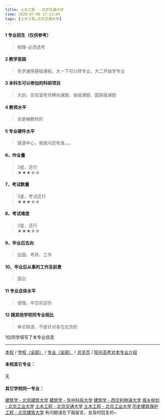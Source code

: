 ```yaml
---
title: 土木工程 - 北京交通大学
time: 2020-07-08 17:23:04
tags: [土木工程,北京交通大学]
---
```

#### 1 专业招生（仅供参考）  
> 物理-必须选考



#### 2 教学思路  
> 先学通用基础课程，大一下可以转专业，大二开始学专业



#### 3 本科生可以参加的科研项目  
>  大创、实验室老师横向课题、省级课题、国家级课题



#### 4 教师水平
> 全是编教材的



#### 5 专业硬件水平
> 隧道中心，我就问还有谁。。。



#### 6、作业量
> 3星，还行  
★★★☆☆



#### 7、考试数量  
> 3星，考试还行   
★★★☆☆



#### 8、考试难度  
> 3星，还行   
★★★☆☆



#### 9、毕业后去向  
> 出国、考研、工作



#### 10、毕业后从事的工作及前景  
> 国企



#### 11 专业总体水平 
> 很强，中交欢迎你



####  12 跟其他学校同专业相比 
> 单论铁道，不是针对各位北京的


 1位同学填写了本专业信息
***
[本校](https://univgo.github.io/2020/07/08/北京交通大学) / [学校（全部）](https://univgo.github.io/2020/07/09/学校汇总页) / [专业（全部）](https://univgo.github.io/2020/07/09/专业汇总页) / [总览页](https://univgo.github.io/2020/07/09/总览) / [阳光高考对本专业介绍](http://gaokao.chsi.com.cn/sch/zyk/view.do?schId=73394530&specId=437279070)
#### 本校其它专业：
无
#### 其它学校同一专业：
[建筑学 - 北京建筑大学](https://univgo.github.io/2020/07/08/建筑学%20-%20北京建筑大学)
[建筑学 - 华中科技大学](https://univgo.github.io/2020/07/08/建筑学%20-%20华中科技大学)
[建筑学 - 西交利物浦大学](https://univgo.github.io/2020/07/08/建筑学%20-%20西交利物浦大学)
[城乡规划 - 北京工业大学](https://univgo.github.io/2020/07/08/城乡规划%20-%20北京工业大学)
[土木工程 - 北京交通大学](https://univgo.github.io/2020/07/08/土木工程%20-%20北京交通大学)
[土木工程 - 北京工业大学](https://univgo.github.io/2020/07/08/土木工程%20-%20北京工业大学)
[历史建筑保护工程 - 北京建筑大学](https://univgo.github.io/2020/07/08/历史建筑保护工程%20-%20北京建筑大学)
有问题请在下面留言，会及时回复的~